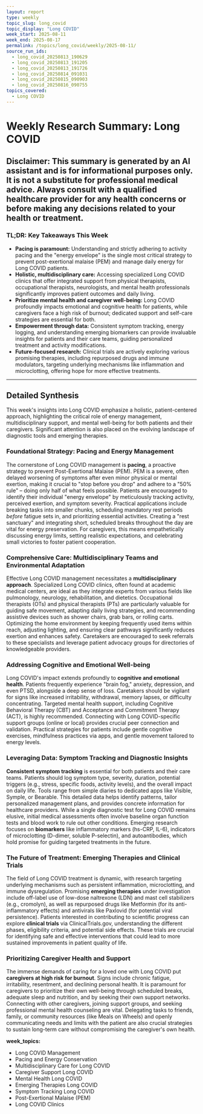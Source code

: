 ```yaml
---
layout: report
type: weekly
topic_slug: long_covid
topic_display: "Long COVID"
week_start: 2025-08-11
week_end: 2025-08-17
permalink: /topics/long_covid/weekly/2025-08-11/
source_run_ids:
  - long_covid_20250813_190629
  - long_covid_20250813_191205
  - long_covid_20250813_191726
  - long_covid_20250814_091031
  - long_covid_20250815_090903
  - long_covid_20250816_090755
topics_covered:
  - Long COVID
---
```


# Weekly Research Summary: Long COVID
**Disclaimer:** This summary is generated by an AI assistant and is for informational purposes only. It is not a substitute for professional medical advice. Always consult with a qualified healthcare provider for any health concerns or before making any decisions related to your health or treatment.
---
### **TL;DR: Key Takeaways This Week**
- **Pacing is paramount:** Understanding and strictly adhering to activity pacing and the "energy envelope" is the single most critical strategy to prevent post-exertional malaise (PEM) and manage daily energy for Long COVID patients.
- **Holistic, multidisciplinary care:** Accessing specialized Long COVID clinics that offer integrated support from physical therapists, occupational therapists, neurologists, and mental health professionals significantly improves patient outcomes and daily living.
- **Prioritize mental health and caregiver well-being:** Long COVID profoundly impacts emotional and cognitive health for patients, while caregivers face a high risk of burnout; dedicated support and self-care strategies are essential for both.
- **Empowerment through data:** Consistent symptom tracking, energy logging, and understanding emerging biomarkers can provide invaluable insights for patients and their care teams, guiding personalized treatment and activity modifications.
- **Future-focused research:** Clinical trials are actively exploring various promising therapies, including repurposed drugs and immune modulators, targeting underlying mechanisms like inflammation and microclotting, offering hope for more effective treatments.
---
## Detailed Synthesis

This week's insights into Long COVID emphasize a holistic, patient-centered approach, highlighting the critical role of energy management, multidisciplinary support, and mental well-being for both patients and their caregivers. Significant attention is also placed on the evolving landscape of diagnostic tools and emerging therapies.

### Foundational Strategy: Pacing and Energy Management

The cornerstone of Long COVID management is **pacing**, a proactive strategy to prevent Post-Exertional Malaise (PEM). PEM is a severe, often delayed worsening of symptoms after even minor physical or mental exertion, making it crucial to "stop before you drop" and adhere to a "50% rule" – doing only half of what feels possible. Patients are encouraged to identify their individual "energy envelope" by meticulously tracking activity, perceived exertion, and symptom severity. Practical applications include breaking tasks into smaller chunks, scheduling mandatory rest periods *before* fatigue sets in, and prioritizing essential activities. Creating a "rest sanctuary" and integrating short, scheduled breaks throughout the day are vital for energy preservation. For caregivers, this means empathetically discussing energy limits, setting realistic expectations, and celebrating small victories to foster patient cooperation.

### Comprehensive Care: Multidisciplinary Teams and Environmental Adaptation

Effective Long COVID management necessitates a **multidisciplinary approach**. Specialized Long COVID clinics, often found at academic medical centers, are ideal as they integrate experts from various fields like pulmonology, neurology, rehabilitation, and dietetics. Occupational therapists (OTs) and physical therapists (PTs) are particularly valuable for guiding safe movement, adapting daily living strategies, and recommending assistive devices such as shower chairs, grab bars, or rolling carts. Optimizing the home environment by keeping frequently used items within reach, adjusting lighting, and ensuring clear pathways significantly reduces exertion and enhances safety. Caretakers are encouraged to seek referrals to these specialists and leverage patient advocacy groups for directories of knowledgeable providers.

### Addressing Cognitive and Emotional Well-being

Long COVID's impact extends profoundly to **cognitive and emotional health**. Patients frequently experience "brain fog," anxiety, depression, and even PTSD, alongside a deep sense of loss. Caretakers should be vigilant for signs like increased irritability, withdrawal, memory lapses, or difficulty concentrating. Targeted mental health support, including Cognitive Behavioral Therapy (CBT) and Acceptance and Commitment Therapy (ACT), is highly recommended. Connecting with Long COVID-specific support groups (online or local) provides crucial peer connection and validation. Practical strategies for patients include gentle cognitive exercises, mindfulness practices via apps, and gentle movement tailored to energy levels.

### Leveraging Data: Symptom Tracking and Diagnostic Insights

**Consistent symptom tracking** is essential for both patients and their care teams. Patients should log symptom type, severity, duration, potential triggers (e.g., stress, specific foods, activity levels), and the overall impact on daily life. Tools range from simple diaries to dedicated apps like Visible, Symple, or Bearable. This detailed data helps identify patterns, tailor personalized management plans, and provides concrete information for healthcare providers. While a single diagnostic test for Long COVID remains elusive, initial medical assessments often involve baseline organ function tests and blood work to rule out other conditions. Emerging research focuses on **biomarkers** like inflammatory markers (hs-CRP, IL-6), indicators of microclotting (D-dimer, soluble P-selectin), and autoantibodies, which hold promise for guiding targeted treatments in the future.

### The Future of Treatment: Emerging Therapies and Clinical Trials

The field of Long COVID treatment is dynamic, with research targeting underlying mechanisms such as persistent inflammation, microclotting, and immune dysregulation. Promising **emerging therapies** under investigation include off-label use of low-dose naltrexone (LDN) and mast cell stabilizers (e.g., cromolyn), as well as repurposed drugs like Metformin (for its anti-inflammatory effects) and antivirals like Paxlovid (for potential viral persistence). Patients interested in contributing to scientific progress can explore **clinical trials** via ClinicalTrials.gov, understanding the different phases, eligibility criteria, and potential side effects. These trials are crucial for identifying safe and effective interventions that could lead to more sustained improvements in patient quality of life.

### Prioritizing Caregiver Health and Support

The immense demands of caring for a loved one with Long COVID put **caregivers at high risk for burnout**. Signs include chronic fatigue, irritability, resentment, and declining personal health. It is paramount for caregivers to prioritize their own well-being through scheduled breaks, adequate sleep and nutrition, and by seeking their own support networks. Connecting with other caregivers, joining support groups, and seeking professional mental health counseling are vital. Delegating tasks to friends, family, or community resources (like Meals on Wheels) and openly communicating needs and limits with the patient are also crucial strategies to sustain long-term care without compromising the caregiver's own health.

**week_topics:**
- Long COVID Management
- Pacing and Energy Conservation
- Multidisciplinary Care for Long COVID
- Caregiver Support Long COVID
- Mental Health Long COVID
- Emerging Therapies Long COVID
- Symptom Tracking Long COVID
- Post-Exertional Malaise (PEM)
- Long COVID Clinics
